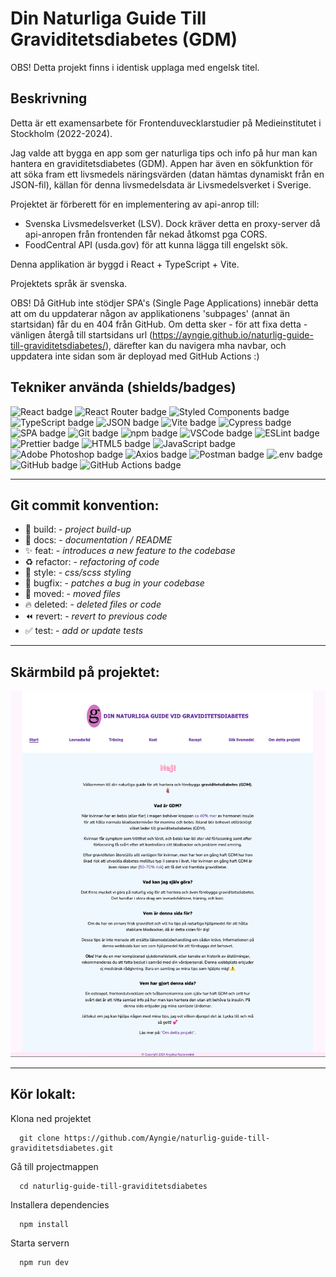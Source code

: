 # Din Naturliga Guide Till Graviditetsdiabetes (GDM)
OBS! Detta projekt finns i identisk upplaga med engelsk titel.

## Beskrivning
Detta är ett examensarbete för Frontenduvecklarstudier på Medieinstitutet i Stockholm (2022-2024).

Jag valde att bygga en app som ger naturliga tips och info på hur man kan hantera en graviditetsdiabetes (GDM).
Appen har även en sökfunktion för att söka fram ett livsmedels näringsvärden (datan hämtas dynamiskt från en JSON-fil), källan för denna livsmedelsdata är Livsmedelsverket i Sverige.

Projektet är förberett för en implementering av api-anrop till: 
- Svenska Livsmedelsverket (LSV). Dock kräver detta en proxy-server då api-anropen från frontenden får nekad åtkomst pga CORS.
- FoodCentral API (usda.gov) för att kunna lägga till engelskt sök.

Denna applikation är byggd i React + TypeScript + Vite.

Projektets språk är svenska.

OBS! Då GitHub inte stödjer SPA's (Single Page Applications) innebär detta att om du uppdaterar någon av applikationens 'subpages' (annat än startsidan) får du en 404 från GitHub. 
Om detta sker - för att fixa detta - vänligen återgå till startsidans url (https://ayngie.github.io/naturlig-guide-till-graviditetsdiabetes/), därefter kan du navigera mha navbar, och uppdatera inte sidan som är deployad med GitHub Actions :)

## Tekniker använda (shields/badges)
![React badge](https://img.shields.io/badge/React-20232A?style=for-the-badge&logo=react&logoColor=61DAFB/to/img.png)
![React Router badge](https://img.shields.io/badge/React_Router-CA4245?style=for-the-badge&logo=react-router&logoColor=white/to/img.png)
![Styled Components badge](https://img.shields.io/badge/styled--components-DB7093?style=for-the-badge&logo=styled-components&logoColor=white/to/img.png)
![TypeScript badge](https://img.shields.io/badge/TypeScript-007ACC?style=for-the-badge&logo=typescript&logoColor=white/to/img.png)
![JSON badge](https://img.shields.io/badge/json-5E5C5C?style=for-the-badge&logo=json&logoColor=white/to/img.png)
![Vite badge](https://img.shields.io/badge/Vite-B73BFE?style=for-the-badge&logo=vite&logoColor=FFD62E/to/img.png)
![Cypress badge](https://img.shields.io/badge/Cypress-17202C?style=for-the-badge&logo=cypress&logoColor=white/to/img.png)
![SPA badge](https://img.shields.io/badge/SPA-0FAAFF?style=for-the-badge&logo=sap&logoColor=white/to/img.png)
![Git badge](https://img.shields.io/badge/GIT-E44C30?style=for-the-badge&logo=git&logoColor=white/to/img.png) 
![npm badge](https://img.shields.io/badge/npm-CB3837?style=for-the-badge&logo=npm&logoColor=white/to/img.png)
![VSCode badge](https://img.shields.io/badge/VSCode-0078D4?style=for-the-badge&logo=visual%20studio%20code&logoColor=white/to/img.png)
![ESLint badge](https://img.shields.io/badge/eslint-3A33D1?style=for-the-badge&logo=eslint&logoColor=white/to/img.png)
![Prettier badge](https://img.shields.io/badge/prettier-1A2C34?style=for-the-badge&logo=prettier&logoColor=F7BA3E/to/img.png)
![HTML5 badge](https://img.shields.io/badge/HTML5-E34F26?style=for-the-badge&logo=html5&logoColor=white/to/img.png)
![JavaScript badge](https://img.shields.io/badge/JavaScript-323330?style=for-the-badge&logo=javascript&logoColor=F7DF1E/to/img.png)
![Adobe Photoshop badge](https://img.shields.io/badge/Adobe%20Photoshop-31A8FF?style=for-the-badge&logo=Adobe%20Photoshop&logoColor=black/to/img.png)
![Axios badge](https://img.shields.io/badge/axios-671ddf?&style=for-the-badge&logo=axios&logoColor=white/to/img.png)
![Postman badge](https://img.shields.io/badge/Postman-FF6C37?style=for-the-badge&logo=Postman&logoColor=white/to/img.png)
![.env badge](https://img.shields.io/badge/.env%20-%20%23FF4FA7?style=for-the-badge&color=%23FF4FA7/to/img.png)
![GitHub badge](https://img.shields.io/badge/GitHub-100000?style=for-the-badge&logo=github&logoColor=white/to/img.png)
![GitHub Actions badge](https://img.shields.io/badge/GitHub_Actions-2088FF?style=for-the-badge&logo=github-actions&logoColor=white./to/img.png)


---

## Git commit konvention:
- 👷 build: - *project build-up*
- 📝 docs: - *documentation / README*
- ✨ feat: - *introduces a new feature to the codebase*
- ♻️ refactor: - *refactoring of code*
- 💄 style: - *css/scss styling*
- 🐛 bugfix: - *patches a bug in your codebase*
- 🚚 moved: - *moved files*
- 🔥 deleted: - *deleted files or code*
- ⏪ revert: - *revert to previous code*
- ✅ test: - *add or update tests*

---

## Skärmbild på projektet:
![Demonstration of my degree project](./public/Project-screenshot.png?raw=true "Your Natural Guide to Gestational Diabetes")

---

## Kör lokalt:

Klona ned projektet

```terminal
  git clone https://github.com/Ayngie/naturlig-guide-till-graviditetsdiabetes.git
```

Gå till projectmappen

```terminal
  cd naturlig-guide-till-graviditetsdiabetes
```

Installera dependencies

```terminal
  npm install
```

Starta servern

```terminal
  npm run dev
```
